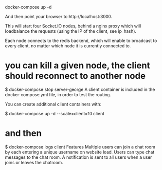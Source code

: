 docker-compose up -d

And then point your browser to http://localhost:3000.

This will start four Socket.IO nodes, behind a nginx proxy which will loadbalance the requests (using the IP of the client, see ip_hash).

Each node connects to the redis backend, which will enable to broadcast to every client, no matter which node it is currently connected to.

# you can kill a given node, the client should reconnect to another node

$ docker-compose stop server-george
A client container is included in the docker-compose.yml file, in order to test the routing.

You can create additional client containers with:

$ docker-compose up -d --scale=client=10 client

# and then

$ docker-compose logs client
Features
Multiple users can join a chat room by each entering a unique username on website load.
Users can type chat messages to the chat room.
A notification is sent to all users when a user joins or leaves the chatroom.
